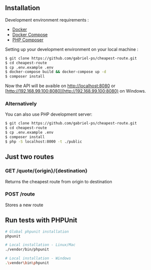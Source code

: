 

## Installation

Development environment requirements :
- [Docker](https://www.docker.com)
- [Docker Compose](https://docs.docker.com/compose/install/)
- [PHP Composer](https://getcomposer.org/)

Setting up your development environment on your local machine :
```bash
$ git clone https://github.com/gabriel-ps/cheapest-route.git
$ cd cheapest-route
$ cp .env.example .env
$ docker-compose build && docker-compose up -d
$ composer install
```

Now the API will be avaible on [http://localhost:8080](http://localhost:8080) or [http://192.168.99.100:8080](http://192.168.99.100:8080) on Windows.

### Alternatively

You can also use PHP development server:

```bash
$ git clone https://github.com/gabriel-ps/cheapest-route.git
$ cd cheapest-route
$ cp .env.example .env
$ composer install
$ php -S localhost:8000 -t ./public
```

## Just two routes

### GET /quote/{origin}/{destination}

Returns the cheapest route from origin to destination

### POST /route

Stores a new route

## Run tests with PHPUnit
```bash
# Global phpunit installation
phpunit

# Local installation - Linux/Mac
./vendor/bin/phpunit

# Local installation - Windows
.\vendor\bin\phpunit
```
